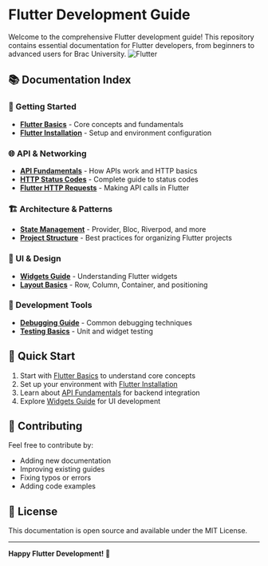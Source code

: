 # Flutter Development Guide

Welcome to the comprehensive Flutter development guide! This repository contains essential documentation for Flutter developers, from beginners to advanced users for Brac University.
![Flutter](https://encrypted-tbn0.gstatic.com/images?q=tbn:ANd9GcQKzBiyb474nufXDfxgeibPLZhaNGauTh51sA&s)

## 📚 Documentation Index

### 🚀 Getting Started
- **[Flutter Basics](./docs/flutter-basics.md)** - Core concepts and fundamentals
- **[Flutter Installation](./docs/flutter-installation.md)** - Setup and environment configuration

### 🌐 API & Networking
- **[API Fundamentals](./docs/api-fundamentals.md)** - How APIs work and HTTP basics
- **[HTTP Status Codes](./docs/http-status-codes.md)** - Complete guide to status codes
- **[Flutter HTTP Requests](./docs/flutter-http-requests.md)** - Making API calls in Flutter

### 🏗️ Architecture & Patterns
- **[State Management](./docs/state-management.md)** - Provider, Bloc, Riverpod, and more
- **[Project Structure](./docs/project-structure.md)** - Best practices for organizing Flutter projects

### 🎨 UI & Design
- **[Widgets Guide](./docs/widgets-guide.md)** - Understanding Flutter widgets
- **[Layout Basics](./docs/layout-basics.md)** - Row, Column, Container, and positioning

### 🔧 Development Tools
- **[Debugging Guide](./docs/debugging-guide.md)** - Common debugging techniques
- **[Testing Basics](./docs/testing-basics.md)** - Unit and widget testing

## 🎯 Quick Start

1. Start with [Flutter Basics](./docs/flutter-basics.md) to understand core concepts
2. Set up your environment with [Flutter Installation](./docs/flutter-installation.md)
3. Learn about [API Fundamentals](./docs/api-fundamentals.md) for backend integration
4. Explore [Widgets Guide](./docs/widgets-guide.md) for UI development

## 🤝 Contributing

Feel free to contribute by:
- Adding new documentation
- Improving existing guides
- Fixing typos or errors
- Adding code examples

## 📝 License

This documentation is open source and available under the MIT License.

---

**Happy Flutter Development! 🎉**
